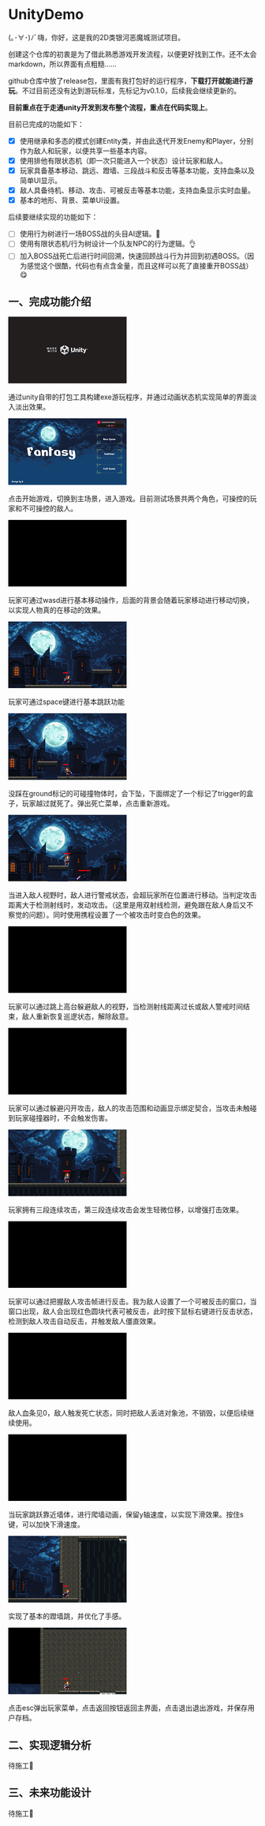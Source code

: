 # UnityDemo
(｡･∀･)ﾉﾞ嗨，你好，这是我的2D类银河恶魔城测试项目。

创建这个仓库的初衷是为了借此熟悉游戏开发流程，以便更好找到工作。还不太会markdown，所以界面有点粗糙......

github仓库中放了release包，里面有我打包好的运行程序，**下载打开就能进行游玩**。不过目前还没有达到游玩标准，先标记为v0.1.0，后续我会继续更新的。

**目前重点在于走通unity开发到发布整个流程，重点在代码实现上**。

目前已完成的功能如下：

- [x] 使用继承和多态的模式创建Entity类，并由此迭代开发Enemy和Player，分别作为敌人和玩家，以便共享一些基本内容。
- [x] 使用排他有限状态机（即一次只能进入一个状态）设计玩家和敌人。
- [x] 玩家具备基本移动、跳远、蹬墙、三段战斗和反击等基本功能，支持血条以及简单UI显示。
- [x] 敌人具备待机、移动、攻击、可被反击等基本功能，支持血条显示实时血量。
- [x] 基本的地形、背景、菜单UI设置。

后续要继续实现的功能如下：

- [ ] 使用行为树进行一场BOSS战的头目AI逻辑。🚀
- [ ] 使用有限状态机/行为树设计一个队友NPC的行为逻辑。👌
- [ ] 加入BOSS战死亡后进行时间回溯，快速回顾战斗行为并回到初遇BOSS。（因为感觉这个很酷，代码也有点含金量，而且这样可以死了直接重开BOSS战）😋

## 一、完成功能介绍

![](.\images\game_start.gif)

通过unity自带的打包工具构建exe游玩程序，并通过动画状态机实现简单的界面淡入淡出效果。

![](.\images\enter_game.gif)

点击开始游戏，切换到主场景，进入游戏。目前测试场景共两个角色，可操控的玩家和不可操控的敌人。

![](.\images\base_move.gif)

玩家可通过wasd进行基本移动操作，后面的背景会随着玩家移动进行移动切换，以实现人物真的在移动的效果。

![](.\images\base_jump.gif)

玩家可通过space键进行基本跳跃功能

![](.\images\fall_die.gif)

没踩在ground标记的可碰撞物体时，会下坠，下面绑定了一个标记了trigger的盒子，玩家越过就死了。弹出死亡菜单，点击重新游戏。

![](.\images\enemy_alert.gif)

当进入敌人视野时，敌人进行警戒状态，会超玩家所在位置进行移动。当判定攻击距离大于检测射线时，发动攻击。（这里是用双射线检测，避免跟在敌人身后又不察觉的问题）。同时使用携程设置了一个被攻击时变白色的效果。

![](.\images\jump_avoid_attack.gif)

玩家可以通过跳上高台躲避敌人的视野，当检测射线距离过长或敌人警戒时间结束，敌人重新恢复巡逻状态，解除敌意。

![](.\images\avoid_attack.gif)

玩家可以通过躲避闪开攻击，敌人的攻击范围和动画显示绑定契合，当攻击未触碰到玩家碰撞器时，不会触发伤害。

![](.\images\combo_attack.gif)

玩家拥有三段连续攻击，第三段连续攻击会发生轻微位移，以增强打击效果。

![](.\images\counter_attack.gif)

玩家可以通过把握敌人攻击帧进行反击。我为敌人设置了一个可被反击的窗口，当窗口出现，敌人会出现红色圆块代表可被反击，此时按下鼠标右键进行反击状态，检测到敌人攻击自动反击，并触发敌人僵直效果。

![](.\images\enemy_die.gif)

敌人血条见0，敌人触发死亡状态，同时把敌人丢进对象池，不销毁，以便后续继续使用。

![](.\images\wall_slide.gif)

当玩家跳跃靠近墙体，进行爬墙动画，保留y轴速度，以实现下滑效果。按住s键，可以加快下滑速度。

![](.\images\multi_jump.gif)

实现了基本的蹬墙跳，并优化了手感。

![](.\images\exit_game.gif)

点击esc弹出玩家菜单，点击返回按钮返回主界面，点击退出退出游戏，并保存用户存档。

## 二、实现逻辑分析

待施工🚧

## 三、未来功能设计

待施工🚧

